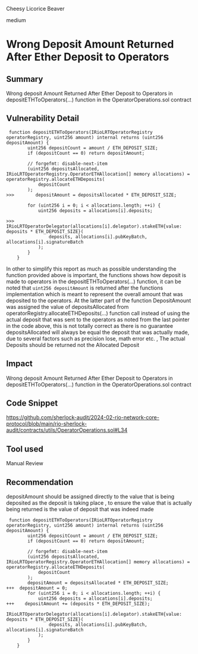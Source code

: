 Cheesy Licorice Beaver

medium

# Wrong Deposit Amount Returned After Ether Deposit to Operators

## Summary
Wrong deposit Amount Returned After Ether Deposit to Operators in depositETHToOperators(...) function in the OperatorOperations.sol contract
## Vulnerability Detail
```solidity
 function depositETHToOperators(IRioLRTOperatorRegistry operatorRegistry, uint256 amount) internal returns (uint256 depositAmount) {
        uint256 depositCount = amount / ETH_DEPOSIT_SIZE;
        if (depositCount == 0) return depositAmount;

        // forgefmt: disable-next-item
        (uint256 depositsAllocated, IRioLRTOperatorRegistry.OperatorETHAllocation[] memory allocations) = operatorRegistry.allocateETHDeposits(
            depositCount
        );
>>>        depositAmount = depositsAllocated * ETH_DEPOSIT_SIZE;

        for (uint256 i = 0; i < allocations.length; ++i) {
            uint256 deposits = allocations[i].deposits;

>>>            IRioLRTOperatorDelegator(allocations[i].delegator).stakeETH{value: deposits * ETH_DEPOSIT_SIZE}(
                deposits, allocations[i].pubKeyBatch, allocations[i].signatureBatch
            );
        }
    }
```
In other to simplify this report as much as possible understanding the function provided above is important, the functions shows how deposit is made to operators in the depositETHToOperators(...) function, it can be noted  that `uint256 depositAmount` is returned after the functions implementation which is meant to represent the overall amount that was deposited to the operators. At the latter part of the function DepositAmount was assigned the value of depositsAllocated  from operatorRegistry.allocateETHDeposits(...) function call instead of using the actual deposit that was sent to the operators as noted from the last pointer in the code above, this is not totally correct as there is no guarantee depositsAllocated will always be equal the deposit that was actually made, due to several factors such as precision lose, math error etc. , The actual Deposits should be returned not the Allocated Deposit
## Impact
Wrong deposit Amount Returned After Ether Deposit to Operators in depositETHToOperators(...) function in the OperatorOperations.sol contract
## Code Snippet
https://github.com/sherlock-audit/2024-02-rio-network-core-protocol/blob/main/rio-sherlock-audit/contracts/utils/OperatorOperations.sol#L34
## Tool used

Manual Review

## Recommendation
depositAmount should be assigned directly to the value that is being deposited as the deposit is taking place , to ensure the value that is actually being returned is the value of deposit that was indeed made
```solidity
 function depositETHToOperators(IRioLRTOperatorRegistry operatorRegistry, uint256 amount) internal returns (uint256 depositAmount) {
        uint256 depositCount = amount / ETH_DEPOSIT_SIZE;
        if (depositCount == 0) return depositAmount;

        // forgefmt: disable-next-item
        (uint256 depositsAllocated, IRioLRTOperatorRegistry.OperatorETHAllocation[] memory allocations) = operatorRegistry.allocateETHDeposits(
            depositCount
        );
        depositAmount = depositsAllocated * ETH_DEPOSIT_SIZE;
+++  depositAmount = 0;
        for (uint256 i = 0; i < allocations.length; ++i) {
            uint256 deposits = allocations[i].deposits;
+++    depositAmount += (deposits * ETH_DEPOSIT_SIZE);
            IRioLRTOperatorDelegator(allocations[i].delegator).stakeETH{value: deposits * ETH_DEPOSIT_SIZE}(
                deposits, allocations[i].pubKeyBatch, allocations[i].signatureBatch
            );
        }
    }
```